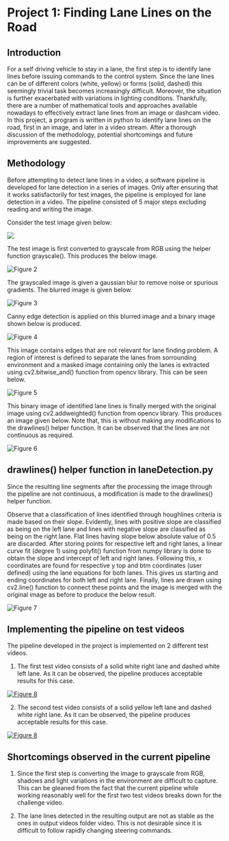 # **Project 1: Finding Lane Lines on the Road** 

## Introduction

For a self driving vehicle to stay in a lane, the first step is to identify lane lines before issuing commands to the control system. Since the lane lines can be of different colors (white, yellow) or forms (solid, dashed) this seemingly trivial task becomes increasingly difficult. Moreover, the situation is further exacerbated with variations in lighting conditions. Thankfully, there are a number of mathematical tools and approaches available nowadays to effectively extract lane lines from an image or dashcam video. In this project, a program is written in python to identify lane lines on the road, first in an image, and later in a video stream. After a thorough discussion of the methodology, potential shortcomings and future improvements are suggested.

## Methodology
Before attempting to detect lane lines in a video, a software pipeline is developed for lane detection in a series of images. Only after ensuring that it works satisfactorily for test images, the pipeline is employed for lane detection in a video. 
The pipeline consisted of 5 major steps excluding reading and writing the image. 

Consider the test image given below:

![](./writeup_images/solidWhiteRight.jpg)

The test image is first converted to grayscale from RGB using the helper function grayscale(). This produces the below image.

![Figure 2](./writeup_images/_gray_solidWhiteRight.jpg)

The grayscaled image is given a gaussian blur to remove noise or spurious gradients. The blurred image is given below.

![Figure 3](./writeup_images/_blur_gray_solidWhiteRight.jpg)

Canny edge detection is applied on this blurred image and a binary image shown below is produced.

![Figure 4](./writeup_images/_edges_solidWhiteRight.jpg)

This image contains edges that are not relevant for lane finding problem. A region of interest is defined to separate the lanes from sorrounding environment and a masked image containing only the lanes is extracted using cv2.bitwise_and() function from opencv library. This can be seen below.

![Figure 5](./writeup_images/_masked_edges_solidWhiteRight.jpg)

This binary image of identified lane lines is finally merged with the original image using cv2.addweighted() function from opencv library. This produces an image given below. Note that, this is without making any modifications to the drawlines() helper function. It can be observed that the lines are not continuous as required.

![Figure 6](./writeup_images/_lines_edges_solidWhiteRight.jpg)

## drawlines() helper function in laneDetection.py
Since the resulting line segments after the processing the image through the pipeline are not continuous, a modification is made to the drawlines() helper function. 

Observe that a classification of lines identified through houghlines criteria is made based on their slope. Evidently, lines with positive slope are classified as being on the left lane and lines with negative slope are classified as being on the right lane. Flat lines having slope below absolute value of 0.5 are discarded. After storing points for respective left and right lanes, a linear curve fit (degree 1) using polyfit() function from numpy library is done to obtain the slope and intercept of left and right lanes. Following this, x coordinates are found for respective y top and btm coordinates (user defined) using the lane equations for both lanes. This gives us starting and ending coordinates for both left and right lane. Finally, lines are drawn using cv2.line() function to connect these points and the image is merged with the original image as before to produce the below result.

![Figure 7](./writeup_images/_lines_edges_solidWhiteRight_draw_lines_modification.jpg)

## Implementing the pipeline on test videos

The pipeline developed in the project is implemented on 2 different test videos.

1. The first test video consists of a solid white right lane and dashed white left lane. As it can be observed, the pipeline produces acceptable results for this case.

[![Figure 8](http://i.imgur.com/xxYWezT.jpg)](https://www.youtube.com/watch?v=Td0nwyttV7g)

2. The second test video consists of a solid yellow left lane and dashed white right lane. As it can be observed, the pipeline produces acceptable results for this case.

[![Figure 8](http://i.imgur.com/StGtIIA.jpg)](https://youtu.be/vGnH1O8CUIE)

## Shortcomings observed in the current pipeline

1. Since the first step is converting the image to grayscale from RGB, shadows and light variations in the environment are difficult to capture. This can be gleaned from the fact that the current pipeline while working reasonably well for the first two test videos breaks down for the challenge video.

2. The lane lines detected in the resulting output are not as stable as the ones in output videos folder video. This is not desirable since it is difficult to follow rapidly changing steering commands.


